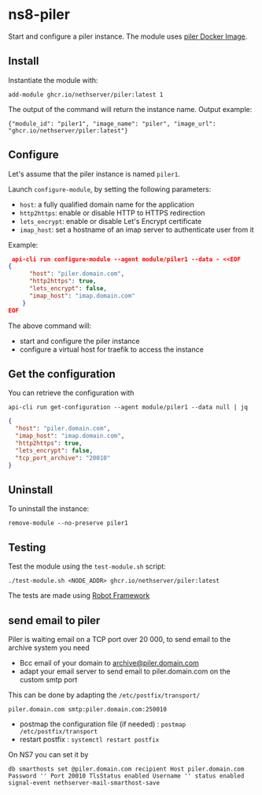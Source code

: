 # ns8-piler

Start and configure a piler instance.
The module uses [piler Docker Image](https://hub.docker.com/r/sutoj/piler).

## Install

Instantiate the module with:

    add-module ghcr.io/nethserver/piler:latest 1

The output of the command will return the instance name.
Output example:

    {"module_id": "piler1", "image_name": "piler", "image_url": "ghcr.io/nethserver/piler:latest"}

## Configure

Let's assume that the piler instance is named `piler1`.

Launch `configure-module`, by setting the following parameters:
- `host`: a fully qualified domain name for the application
- `http2https`: enable or disable HTTP to HTTPS redirection
- `lets_encrypt`: enable or disable Let's Encrypt certificate
- `imap_host`: set a hostname of an imap server to authenticate user from it

Example:

```json
 api-cli run configure-module --agent module/piler1 --data - <<EOF
{
      "host": "piler.domain.com",
      "http2https": true,
      "lets_encrypt": false,
      "imap_host": "imap.domain.com"
    }
EOF
```

The above command will:
- start and configure the piler instance
- configure a virtual host for traefik to access the instance

## Get the configuration
You can retrieve the configuration with

```
api-cli run get-configuration --agent module/piler1 --data null | jq
```

``` json
{
  "host": "piler.domain.com",
  "imap_host": "imap.domain.com",
  "http2https": true,
  "lets_encrypt": false,
  "tcp_port_archive": "20010"
}
```

## Uninstall

To uninstall the instance:

    remove-module --no-preserve piler1

## Testing

Test the module using the `test-module.sh` script:


    ./test-module.sh <NODE_ADDR> ghcr.io/nethserver/piler:latest

The tests are made using [Robot Framework](https://robotframework.org/)

## send email to piler

Piler is waiting email on a TCP port over 20 000, to send email to the archive system you need

- Bcc email of your domain to archive@piler.domain.com
- adapt your email server to send email to piler.domain.com on the custom smtp port

This can be done by adapting the `/etc/postfix/transport/`

`piler.domain.com smtp:piler.domain.com:250010`

- postmap the configuration file (if needed) : `postmap /etc/postfix/transport`
- restart postfix : `systemctl restart postfix`


On NS7 you can set it by 

```
db smarthosts set @piler.domain.com recipient Host piler.domain.com Password '' Port 20010 TlsStatus enabled Username '' status enabled
signal-event nethserver-mail-smarthost-save
```
